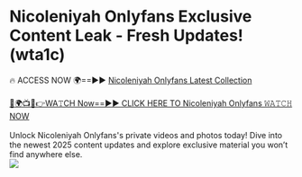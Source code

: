 # Nicoleniyah Onlyfans Exclusive Content Leak - Fresh Updates! (wta1c)

🔥 ACCESS NOW 🌍==►► <a href="https://tinyurl.com/kvy9nzfs" rel="nofollow">Nicoleniyah Onlyfans Latest Collection</a>
<br><br>
[🔴🌍📺📱👉WA𝚃CH Now==►► CLICK HERE TO Nicoleniyah Onlyfans 𝚆𝙰𝚃𝙲𝙷 NOW](https://tinyurl.com/kvy9nzfs)
<br><br>
Unlock Nicoleniyah Onlyfans's private videos and photos today! Dive into the newest 2025 content updates and explore exclusive material you won’t find anywhere else.
<br>
<a href="https://tinyurl.com/kvy9nzfs" rel="nofollow" data-target="animated-image.originalLink"><img src="https://camo.githubusercontent.com/8a4f000d20f83aca3bf7ec5f350d767afa0574a8a352519fd8cfa583a6f93a33/68747470733a2f2f692e696d6775722e636f6d2f644a486b345a712e676966" data-canonical-src="https://i.imgur.com/dJHk4Zq.gif" style="max-width: 100%; display: inline-block;" data-target="animated-image.originalImage"></a>
<br>
